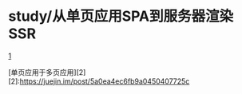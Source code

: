 # study/从单页应用SPA到服务器渲染SSR

[1](https://www.jianshu.com/p/1e63f434051d)

[单页应用于多页应用][2]
[2]:https://juejin.im/post/5a0ea4ec6fb9a0450407725c